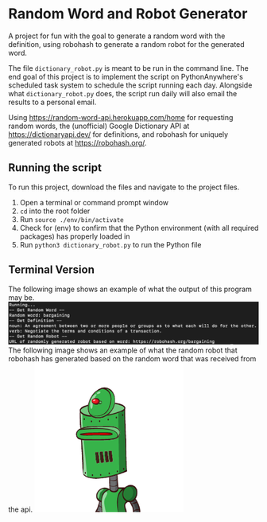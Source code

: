 # Random Word and Robot Generator
A project for fun with the goal to generate a random word with the definition, using robohash to generate a random robot for the generated word. 

The file ```dictionary_robot.py``` is meant to be run in the command line.
The end goal of this project is to implement the script on PythonAnywhere's scheduled task system to schedule the script running each day. Alongside what ```dictionary_robot.py``` does, the script run daily will also email the results to a personal email.

Using https://random-word-api.herokuapp.com/home for requesting random words, the (unofficial) Google Dictionary API at https://dictionaryapi.dev/ for definitions, and robohash for uniquely generated robots at https://robohash.org/.

## Running the script
To run this project, download the files and navigate to the project files.
1. Open a terminal or command prompt window
2. ```cd``` into the root folder
3. Run ```source ./env/bin/activate```
4. Check for (env) to confirm that the Python environment (with all required packages) has properly loaded in 
5. Run ```python3 dictionary_robot.py``` to run the Python file

## Terminal Version
The following image shows an example of what the output of this program may be.
![alt text](terminal_output.png)
The following image shows an example of what the random robot that robohash has generated based on the random word that was received from the api.
![alt text](bargaining.png)
